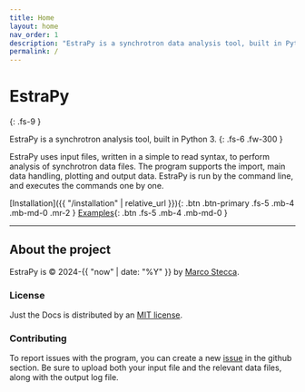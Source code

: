 ```yaml
---
title: Home
layout: home
nav_order: 1
description: "EstraPy is a synchrotron data analysis tool, built in Python 3."
permalink: /
---
```


# EstraPy
{: .fs-9 }

EstraPy is a synchrotron analysis tool, built in Python 3.
{: .fs-6 .fw-300 }

EstraPy uses input files, written in a simple to read syntax, to perform analysis of synchrotron data files. The program supports the import, main data handling, plotting and output data.
EstraPy is run by the command line, and executes the commands one by one.

[Installation]({{ "/installation" | relative_url }}){: .btn .btn-primary .fs-5 .mb-4 .mb-md-0 .mr-2 }
[Examples](https://github.com/ramsteak/EstraPy/tree/main/example){: .btn .fs-5 .mb-4 .mb-md-0 }

---

## About the project

EstraPy is &copy; 2024-{{ "now" | date: "%Y" }} by [Marco Stecca](https://github.com/ramsteak).

### License

Just the Docs is distributed by an [MIT license](https://github.com/ramsteak/EstraPy/blob/main/LICENSE).

### Contributing

To report issues with the program, you can create a new [issue](https://github.com/ramsteak/EstraPy/issues) in the github section. Be sure to upload both your input file and the relevant data files, along with the output log file.
